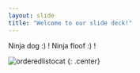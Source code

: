 ```yaml
---
layout: slide
title: "Welcome to our slide deck!"
---
```


Ninja dog :) !
Ninja floof :) !

![orderedlistocat](https://octodex.github.com/images/orderedlistocat.png)
{: .center}
